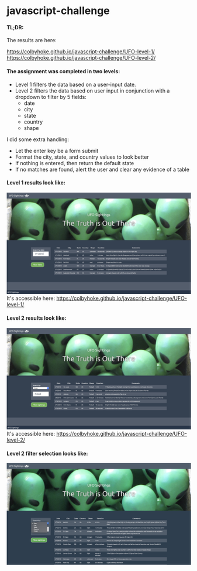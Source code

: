 # javascript-challenge

#### TL;DR:
The results are here:

https://colbyhoke.github.io/javascript-challenge/UFO-level-1/
https://colbyhoke.github.io/javascript-challenge/UFO-level-2/

#### The assignment was completed in two levels:
* Level 1 filters the data based on a user-input date.
* Level 2 filters the data based on user input in conjunction with a dropdown to filter by 5 fields:
    * date
    * city
    * state
    * country
    * shape

I did some extra handling:
* Let the enter key be a form submit
* Format the city, state, and country values to look better
* If nothing is entered, then return the default state
* If no matches are found, alert the user and clear any evidence of a table


#### Level 1 results look like:
![level 1 screenshot](screenshots/ufo_finder_l1.jpg)
It's accessible here: https://colbyhoke.github.io/javascript-challenge/UFO-level-1/

#### Level 2 results look like:
![level 2 screenshot](screenshots/ufo_finder_l2.jpg)
It's accessible here: https://colbyhoke.github.io/javascript-challenge/UFO-level-2/

#### Level 2 filter selection looks like:
![level 2 filter screenshot](screenshots/ufo_finder_l2_filter.jpg)